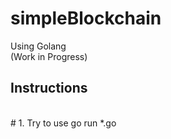# simpleBlockchain
Using Golang <br>
(Work in Progress)
<br>
## Instructions
<br>
# 1. Try to use go run *.go <arguments>
